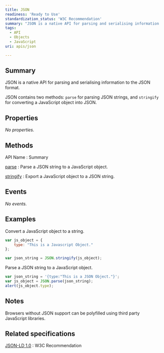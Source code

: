 ```yaml
---
title: JSON
readiness: 'Ready to Use'
standardization_status: 'W3C Recommendation'
summary: "JSON is a native API for parsing and serialising information to the JSON format.\n"
tags:
  - API
  - Objects
  - JavaScript
uri: apis/json

---
```

## <span>Summary</span>

JSON is a native API for parsing and serialising information to the JSON format.

JSON contains two methods: `parse` for parsing JSON strings, and `stringify` for converting a JavaScript object into JSON.

## <span>Properties</span>

*No properties.*

## <span>Methods</span>

API Name
:   Summary

[parse](/apis/json/parse)
:   Parse a JSON string to a JavaScript object.

[stringify](/apis/json/stringify)
:   Export a JavaScript object to a JSON string.

## <span>Events</span>

*No events.*

## <span>Examples</span>

Convert a JavaScript object to a string.

``` js
var js_object = {
    type: "This is a Javascript Object."
};

var json_string = JSON.stringify(js_object);
```

Parse a JSON string to a JavaScript object.

``` js
var json_string = '{type:"This is a JSON Object."}';
var js_object = JSON.parse(json_string);
alert(js_object.type);
```

## <span>Notes</span>

Browsers without JSON support can be polyfilled using third party JavaScript libraries.

## <span>Related specifications</span>

[JSON-LD 1.0](http://www.w3.org/TR/json-ld/)
:   W3C Recommendation

